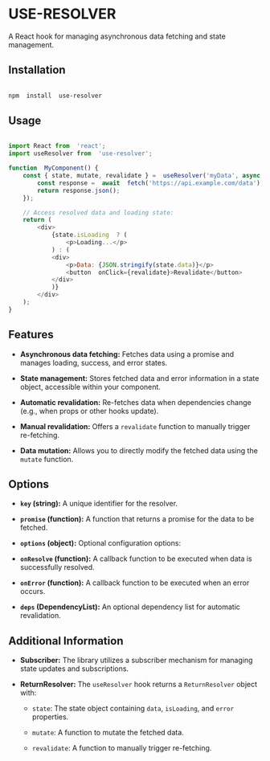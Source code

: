 
# USE-RESOLVER
  A React hook for managing asynchronous data fetching and state management.

## Installation

```bash

npm  install  use-resolver

```

## Usage

```javascript

import React from  'react';
import useResolver from  'use-resolver';

function  MyComponent() {
	const { state, mutate, revalidate } =  useResolver('myData', async function () {
		const response =  await  fetch('https://api.example.com/data');
		return response.json();
	});

	// Access resolved data and loading state:
	return (
		<div>
			{state.isLoading  ? (
				<p>Loading...</p>
			) : (
			<div>
				<p>Data: {JSON.stringify(state.data)}</p>
				<button  onClick={revalidate}>Revalidate</button>
			</div>
			)}
		</div>
	);
}

```

## Features

-  **Asynchronous data fetching:** Fetches data using a promise and manages loading, success, and error states.

-  **State management:** Stores fetched data and error information in a state object, accessible within your component.

-  **Automatic revalidation:** Re-fetches data when dependencies change (e.g., when props or other hooks update).

-  **Manual revalidation:** Offers a `revalidate` function to manually trigger re-fetching.

-  **Data mutation:** Allows you to directly modify the fetched data using the `mutate` function.

## Options

-  **`key` (string):** A unique identifier for the resolver.

-  **`promise` (function):** A function that returns a promise for the data to be fetched.

-  **`options` (object):** Optional configuration options:

-  **`onResolve` (function):** A callback function to be executed when data is successfully resolved.

-  **`onError` (function):** A callback function to be executed when an error occurs.

-  **`deps` (DependencyList):** An optional dependency list for automatic revalidation.

## Additional Information

-  **Subscriber:** The library utilizes a subscriber mechanism for managing state updates and subscriptions.

-  **ReturnResolver:** The `useResolver` hook returns a `ReturnResolver` object with:

	-  `state`: The state object containing `data`, `isLoading`, and `error` properties.

	-  `mutate`: A function to mutate the fetched data.

	-  `revalidate`: A function to manually trigger re-fetching.